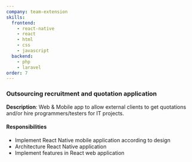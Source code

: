 ```yaml
---
company: team-extension
skills:
  frontend:
    - react-native
    - react
    - html
    - css
    - javascript
  backend:
    - php
    - laravel
order: 7
---
```


### Outsourcing recruitment and quotation application

**Description**: Web & Mobile app to allow external clients to get quotations and/or hire programmers/testers for IT projects.

#### Responsibilities

- Implement React Native mobile application according to design
- Architecture React Native application
- Implement features in React web application
